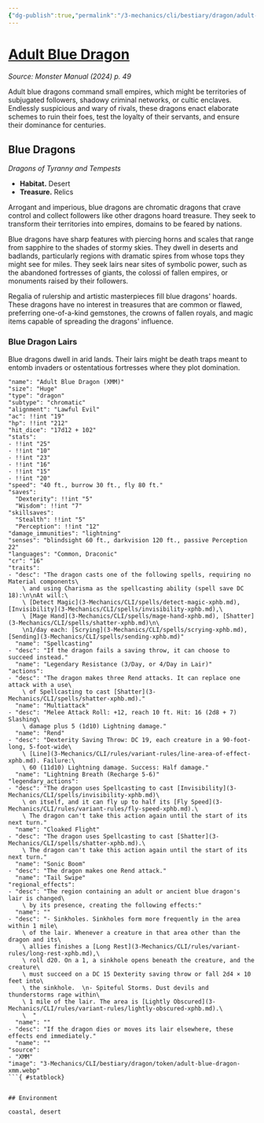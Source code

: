 ```yaml
---
{"dg-publish":true,"permalink":"/3-mechanics/cli/bestiary/dragon/adult-blue-dragon-xmm/","tags":["ttrpg-cli/compendium/src/5e/xmm","ttrpg-cli/monster/cr/16","ttrpg-cli/monster/environment/coastal","ttrpg-cli/monster/environment/desert","ttrpg-cli/monster/size/huge","ttrpg-cli/monster/type/dragon/chromatic"],"noteIcon":""}
---
```


# [Adult Blue Dragon](3-Mechanics\CLI\bestiary\dragon/adult-blue-dragon-xmm.md)
*Source: Monster Manual (2024) p. 49*  

Adult blue dragons command small empires, which might be territories of subjugated followers, shadowy criminal networks, or cultic enclaves. Endlessly suspicious and wary of rivals, these dragons enact elaborate schemes to ruin their foes, test the loyalty of their servants, and ensure their dominance for centuries.

## Blue Dragons

*Dragons of Tyranny and Tempests*

- **Habitat.** Desert  
- **Treasure.** Relics  

Arrogant and imperious, blue dragons are chromatic dragons that crave control and collect followers like other dragons hoard treasure. They seek to transform their territories into empires, domains to be feared by nations.

Blue dragons have sharp features with piercing horns and scales that range from sapphire to the shades of stormy skies. They dwell in deserts and badlands, particularly regions with dramatic spires from whose tops they might see for miles. They seek lairs near sites of symbolic power, such as the abandoned fortresses of giants, the colossi of fallen empires, or monuments raised by their followers.

Regalia of rulership and artistic masterpieces fill blue dragons' hoards. These dragons have no interest in treasures that are common or flawed, preferring one-of-a-kind gemstones, the crowns of fallen royals, and magic items capable of spreading the dragons' influence.

### Blue Dragon Lairs

Blue dragons dwell in arid lands. Their lairs might be death traps meant to entomb invaders or ostentatious fortresses where they plot domination.

```statblock
"name": "Adult Blue Dragon (XMM)"
"size": "Huge"
"type": "dragon"
"subtype": "chromatic"
"alignment": "Lawful Evil"
"ac": !!int "19"
"hp": !!int "212"
"hit_dice": "17d12 + 102"
"stats":
- !!int "25"
- !!int "10"
- !!int "23"
- !!int "16"
- !!int "15"
- !!int "20"
"speed": "40 ft., burrow 30 ft., fly 80 ft."
"saves":
  "Dexterity": !!int "5"
  "Wisdom": !!int "7"
"skillsaves":
  "Stealth": !!int "5"
  "Perception": !!int "12"
"damage_immunities": "lightning"
"senses": "blindsight 60 ft., darkvision 120 ft., passive Perception 22"
"languages": "Common, Draconic"
"cr": "16"
"traits":
- "desc": "The dragon casts one of the following spells, requiring no Material components\
    \ and using Charisma as the spellcasting ability (spell save DC 18):\n\nAt will:\
    \ [Detect Magic](3-Mechanics/CLI/spells/detect-magic-xphb.md), [Invisibility](3-Mechanics/CLI/spells/invisibility-xphb.md),\
    \ [Mage Hand](3-Mechanics/CLI/spells/mage-hand-xphb.md), [Shatter](3-Mechanics/CLI/spells/shatter-xphb.md)\n\
    \n1/day each: [Scrying](3-Mechanics/CLI/spells/scrying-xphb.md), [Sending](3-Mechanics/CLI/spells/sending-xphb.md)"
  "name": "Spellcasting"
- "desc": "If the dragon fails a saving throw, it can choose to succeed instead."
  "name": "Legendary Resistance (3/Day, or 4/Day in Lair)"
"actions":
- "desc": "The dragon makes three Rend attacks. It can replace one attack with a use\
    \ of Spellcasting to cast [Shatter](3-Mechanics/CLI/spells/shatter-xphb.md)."
  "name": "Multiattack"
- "desc": "Melee Attack Roll: +12, reach 10 ft. Hit: 16 (2d8 + 7) Slashing\
    \ damage plus 5 (1d10) Lightning damage."
  "name": "Rend"
- "desc": "Dexterity Saving Throw: DC 19, each creature in a 90-foot-long, 5-foot-wide\
    \ [Line](3-Mechanics/CLI/rules/variant-rules/line-area-of-effect-xphb.md). Failure:\
    \ 60 (11d10) Lightning damage. Success: Half damage."
  "name": "Lightning Breath (Recharge 5-6)"
"legendary_actions":
- "desc": "The dragon uses Spellcasting to cast [Invisibility](3-Mechanics/CLI/spells/invisibility-xphb.md)\
    \ on itself, and it can fly up to half its [Fly Speed](3-Mechanics/CLI/rules/variant-rules/fly-speed-xphb.md).\
    \ The dragon can't take this action again until the start of its next turn."
  "name": "Cloaked Flight"
- "desc": "The dragon uses Spellcasting to cast [Shatter](3-Mechanics/CLI/spells/shatter-xphb.md).\
    \ The dragon can't take this action again until the start of its next turn."
  "name": "Sonic Boom"
- "desc": "The dragon makes one Rend attack."
  "name": "Tail Swipe"
"regional_effects":
- "desc": "The region containing an adult or ancient blue dragon's lair is changed\
    \ by its presence, creating the following effects:"
  "name": ""
- "desc": "- Sinkholes. Sinkholes form more frequently in the area within 1 mile\
    \ of the lair. Whenever a creature in that area other than the dragon and its\
    \ allies finishes a [Long Rest](3-Mechanics/CLI/rules/variant-rules/long-rest-xphb.md),\
    \ roll d20. On a 1, a sinkhole opens beneath the creature, and the creature\
    \ must succeed on a DC 15 Dexterity saving throw or fall 2d4 × 10 feet into\
    \ the sinkhole.  \n- Spiteful Storms. Dust devils and thunderstorms rage within\
    \ 1 mile of the lair. The area is [Lightly Obscured](3-Mechanics/CLI/rules/variant-rules/lightly-obscured-xphb.md).\
    \  "
  "name": ""
- "desc": "If the dragon dies or moves its lair elsewhere, these effects end immediately."
  "name": ""
"source":
- "XMM"
"image": "3-Mechanics/CLI/bestiary/dragon/token/adult-blue-dragon-xmm.webp"
```{ #statblock}


## Environment

coastal, desert